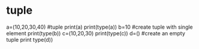 # tuple
a=(10,20,30,40) #tuple print(a)
print(type(a))
b=10 #create tuple with single element
print(type(b))
c=(10,20,30)
print(type(c))
d=() #create an empty tuple 
print type(d))
